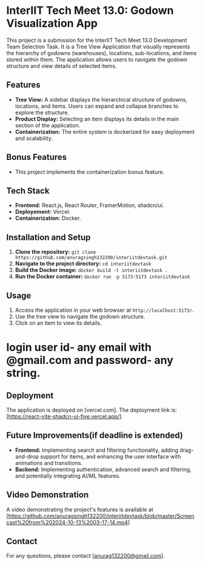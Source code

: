 # InterIIT Tech Meet 13.0: Godown Visualization App

This project is a submission for the InterIIT Tech Meet 13.0 Development Team Selection Task. It is a Tree View Application that visually represents the hierarchy of godowns (warehouses), locations, sub-locations, and items stored within them. The application allows users to navigate the godown structure and view details of selected items.

## Features

*   **Tree View:** A sidebar displays the hierarchical structure of godowns, locations, and items. Users can expand and collapse branches to explore the structure.
*   **Product Display:** Selecting an item displays its details in the main section of the application.
*   **Containerization:** The entire system is dockerized for easy deployment and scalability.

## Bonus Features

*   This project implements the containerization bonus feature.

## Tech Stack

*   **Frontend:** React.js, React Router, FramerMotion, shadcn/ui.
*   **Deployement:** Vercel.
*   **Containerization:** Docker.

## Installation and Setup

1.  **Clone the repository:** `git clone https://github.com/anuragsingh132200/interiitdevtask.git`
2.  **Navigate to the project directory:** `cd interiitdevtask`
3.  **Build the Docker image:** `docker build -t interiitdevtask .`
4.  **Run the Docker container:** `docker run -p 5173:5173 interiitdevtask`

## Usage

1.  Access the application in your web browser at `http://localhost:5173/`.
2.  Use the tree view to navigate the godown structure.
3.  Click on an item to view its details.

# login user id- any email with @gmail.com and password- any string.

## Deployment

The application is deployed on \[vercel.com]. The deployment link is: \[https://react-vite-shadcn-ui-five.vercel.app/].





## Future Improvements(if deadline is extended)

*   **Frontend:** Implementing search and filtering functionality, adding drag-and-drop support for items, and enhancing the user interface with animations and transitions.
*   **Backend:** Implementing authentication, advanced search and filtering, and potentially integrating AI/ML features.

## Video Demonstration

A video demonstrating the project's features is available at \[https://github.com/anuragsingh132200/interiitdevtask/blob/master/Screencast%20from%202024-10-13%2003-17-14.mp4]

## Contact

For any questions, please contact \[anurag132200@gmail.com].
